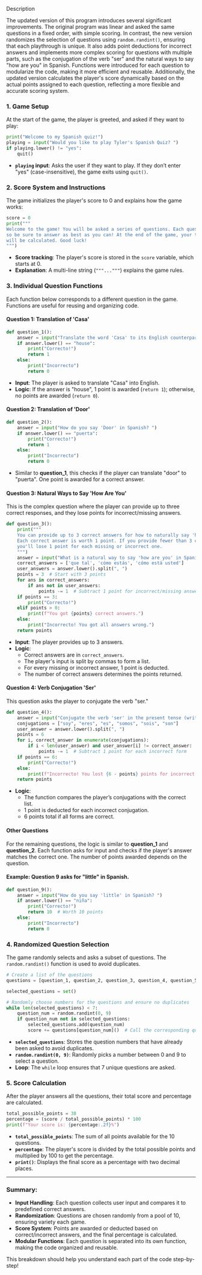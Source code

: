 Description 

The updated version of this program introduces several significant improvements. The original program was linear and asked the same questions in a fixed order, with simple scoring. In contrast, the new version randomizes the selection of questions using `random.randint()`, ensuring that each playthrough is unique. It also adds point deductions for incorrect answers and implements more complex scoring for questions with multiple parts, such as the conjugation of the verb "ser" and the natural ways to say "how are you" in Spanish. Functions were introduced for each question to modularize the code, making it more efficient and reusable. Additionally, the updated version calculates the player's score dynamically based on the actual points assigned to each question, reflecting a more flexible and accurate scoring system.

### 1. **Game Setup**
At the start of the game, the player is greeted, and asked if they want to play:

```python
print("Welcome to my Spanish quiz!")
playing = input("Would you like to play Tyler's Spanish Quiz? ")
if playing.lower() != "yes":
    quit()
```

- **`playing` input**: Asks the user if they want to play. If they don’t enter "yes" (case-insensitive), the game exits using `quit()`.

### 2. **Score System and Instructions**
The game initializes the player's score to 0 and explains how the game works:

```python
score = 0
print("""
Welcome to the game! You will be asked a series of questions. Each question is worth points, 
so be sure to answer as best as you can! At the end of the game, your total score and percentage 
will be calculated. Good luck!
""")
```

- **Score tracking**: The player's score is stored in the `score` variable, which starts at 0.
- **Explanation**: A multi-line string (`"""..."""`) explains the game rules.

### 3. **Individual Question Functions**
Each function below corresponds to a different question in the game. Functions are useful for reusing and organizing code.

#### **Question 1: Translation of 'Casa'**

```python
def question_1():
    answer = input("Translate the word 'Casa' to its English counterpart: ")
    if answer.lower() == "house":
        print("Correcto!")
        return 1
    else:
        print("Incorrecto")
        return 0
```

- **Input**: The player is asked to translate "Casa" into English.
- **Logic**: If the answer is "house", 1 point is awarded (`return 1`); otherwise, no points are awarded (`return 0`).

#### **Question 2: Translation of 'Door'**

```python
def question_2():
    answer = input("How do you say 'Door' in Spanish? ")
    if answer.lower() == "puerta":
        print("Correcto!")
        return 1
    else:
        print("Incorrecto")
        return 0
```

- Similar to **question_1**, this checks if the player can translate "door" to "puerta". One point is awarded for a correct answer.

#### **Question 3: Natural Ways to Say 'How Are You'**
This is the complex question where the player can provide up to three correct responses, and they lose points for incorrect/missing answers.

```python
def question_3():
    print("""
    You can provide up to 3 correct answers for how to naturally say 'how are you' in Spanish.
    Each correct answer is worth 1 point. If you provide fewer than 3 correct answers or give an incorrect answer,
    you'll lose 1 point for each missing or incorrect one.
    """)
    answer = input("What is a natural way to say 'how are you' in Spanish? (You can provide up to 3 answers, separated by commas): ")
    correct_answers = ['que tal', 'cómo estás', 'cómo está usted']
    user_answers = answer.lower().split(", ")
    points = 3  # Start with 3 points
    for ans in correct_answers:
        if ans not in user_answers:
            points -= 1  # Subtract 1 point for incorrect/missing answers
    if points == 3:
        print("Correcto!")
    elif points > 0:
        print(f"You got {points} correct answers.")
    else:
        print("Incorrecto! You got all answers wrong.")
    return points
```

- **Input**: The player provides up to 3 answers.
- **Logic**:
  - Correct answers are in `correct_answers`.
  - The player's input is split by commas to form a list.
  - For every missing or incorrect answer, 1 point is deducted.
  - The number of correct answers determines the points returned.

#### **Question 4: Verb Conjugation 'Ser'**
This question asks the player to conjugate the verb "ser."

```python
def question_4():
    answer = input("Conjugate the verb 'ser' in the present tense (write all forms separated by commas): ")
    conjugations = ["soy", "eres", "es", "somos", "sois", "son"]
    user_answer = answer.lower().split(", ")
    points = 6
    for i, correct_answer in enumerate(conjugations):
        if i < len(user_answer) and user_answer[i] != correct_answer:
            points -= 1  # Subtract 1 point for each incorrect form
    if points == 6:
        print("Correcto!")
    else:
        print(f"Incorrecto! You lost {6 - points} points for incorrect conjugations.")
    return points
```

- **Logic**:
  - The function compares the player’s conjugations with the correct list.
  - 1 point is deducted for each incorrect conjugation.
  - 6 points total if all forms are correct.

#### **Other Questions**
For the remaining questions, the logic is similar to **question_1** and **question_2**. Each function asks for input and checks if the player's answer matches the correct one. The number of points awarded depends on the question.

#### Example: **Question 9** asks for "little" in Spanish.

```python
def question_9():
    answer = input("How do you say 'little' in Spanish? ")
    if answer.lower() == "niña":
        print("Correcto!")
        return 10  # Worth 10 points
    else:
        print("Incorrecto")
        return 0
```

### 4. **Randomized Question Selection**
The game randomly selects and asks a subset of questions. The `random.randint()` function is used to avoid duplicates.

```python
# Create a list of the questions
questions = [question_1, question_2, question_3, question_4, question_5, question_6, question_7, question_8, question_9, question_10]

selected_questions = set()

# Randomly choose numbers for the questions and ensure no duplicates
while len(selected_questions) < 7:
    question_num = random.randint(0, 9)
    if question_num not in selected_questions:
        selected_questions.add(question_num)
        score += questions[question_num]()  # Call the corresponding question function
```

- **`selected_questions`**: Stores the question numbers that have already been asked to avoid duplicates.
- **`random.randint(0, 9)`**: Randomly picks a number between 0 and 9 to select a question.
- **Loop**: The `while` loop ensures that 7 unique questions are asked.

### 5. **Score Calculation**
After the player answers all the questions, their total score and percentage are calculated.

```python
total_possible_points = 38
percentage = (score / total_possible_points) * 100
print(f"Your score is: {percentage:.2f}%")
```

- **`total_possible_points`**: The sum of all points available for the 10 questions.
- **`percentage`**: The player's score is divided by the total possible points and multiplied by 100 to get the percentage.
- **`print()`**: Displays the final score as a percentage with two decimal places.

---

### Summary:
- **Input Handling**: Each question collects user input and compares it to predefined correct answers.
- **Randomization**: Questions are chosen randomly from a pool of 10, ensuring variety each game.
- **Score System**: Points are awarded or deducted based on correct/incorrect answers, and the final percentage is calculated.
- **Modular Functions**: Each question is separated into its own function, making the code organized and reusable.

This breakdown should help you understand each part of the code step-by-step!
